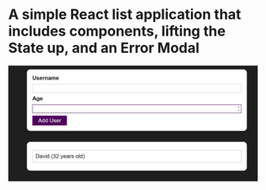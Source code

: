 # A simple React list application that includes components, lifting the State up, and an Error Modal

![alt text](https://github.com/biggie9925/react-list-project/blob/main/screenshots/1.jpg?raw=true)